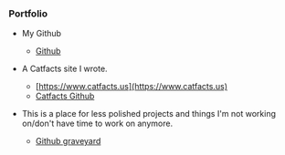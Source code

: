 ### Portfolio

* My Github
  * [Github](https://github.com/nkiermaier)

* A Catfacts site I wrote.
  * [https://www.catfacts.us](https://www.catfacts.us)
  * [Catfacts Github](https://github.com/nick-catfacts)

* This is a place for less polished projects and things I'm not working on/don't have time to work on anymore.
    * [Github graveyard](https://github.com/nick-graveyard)